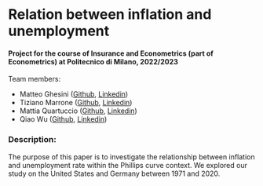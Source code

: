 <h1 align="left"> Relation between inflation and unemployment </h1>

<h4 align="left">Project for the course of Insurance and Econometrics (part of Econometrics) at Politecnico di Milano, 2022/2023</h4>

<p align="left"> Team members:
<ul>
  <li>Matteo Ghesini (<a href="https://github.com/MatteoGhesini/" target="_blank">Github</a>, <a href="https://www.linkedin.com/in/matteo-ghesini-223084210" target="_blank">Linkedin</a>)</li>
  <li>Tiziano Marrone (<a href="https://github.com//" target="_blank">Github</a>, <a href="https://www.linkedin.com/in/ /" target="_blank">Linkedin</a>)</li>
  <li>Mattia Quartuccio (<a href="https://github.com//" target="_blank">Github</a>, <a href="https://www.linkedin.com/in/ /" target="_blank">Linkedin</a>)</li>
  <li>Qiao Wu (<a href="https://github.com//" target="_blank">Github</a>, <a href="https://www.linkedin.com/in/ /" target="_blank">Linkedin</a>)</li>
</ul>
</p>

<h3 align="left">Description:</h3>
<p align="left">The purpose of this paper is to investigate the relationship between inflation
and unemployment rate within the Phillips curve context. We explored our
study on the United States and Germany between 1971 and 2020. </p>
